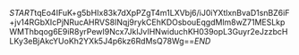 $START$tqEo4IFuK+g5bHIx83k7dXpPZgT4m1LXVbj6/iJ0iYXtlxnBvaD1snBZ6iF+jv14RGbXIcPjNRucAHRVS8INqj9rykCEhKDOsbouEqgdMlm8wZ71MESLkpWMThbqog6E9iR8yrPewI9Ncx7JklJvIHNwiduchKH039opL3Guyr2eJzzbcHLKy3eBjAkcYUoKh2YXk5J4p6kz6RdMsQ78Wg==$END$